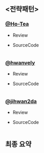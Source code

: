 ## <전략패턴>

### [@Ho-Tea](https://github.com/Ho-Tea)

- Review
  


- SourceCode
  ``` java
  
  ```


### [@hwanvely](https://github.com/Hwanvely)

- Review
  


- SourceCode
  ``` java
  
  ```


### [@jihwan2da](https://github.com/jihwan2da)

- Review
  


- SourceCode
  ``` java
  
  ```




## 최종 요약